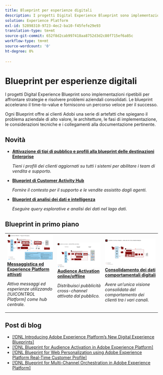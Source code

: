 ```yaml
---
title: Blueprint per esperienze digitali
description: I progetti Digital Experience Blueprint sono implementazioni ripetibili per affrontare strategie e risolvere problemi aziendali consolidati. Accelerano il time-to-value e forniscono un percorso veloce per il successo.
solution: Experience Platform
exl-id: 52898310-9723-4ec2-ba10-f45fefe29e93
translation-type: tm+mt
source-git-commit: 652f8d2cab997418aa8752d3d2c80f715ef6a85c
workflow-type: tm+mt
source-wordcount: '0'
ht-degree: 0%

---
```


# Blueprint per esperienze digitali

I progetti Digital Experience Blueprint sono implementazioni ripetibili per affrontare strategie e risolvere problemi aziendali consolidati. Le blueprint accelerano il time-to-value e forniscono un percorso veloce per il successo.

Ogni Blueprint offre ai clienti Adobi una serie di artefatti che spiegano il problema aziendale di alto valore, le architetture, le fasi di implementazione, le considerazioni tecniche e i collegamenti alla documentazione pertinente.

## Novità

* **[Attivazione di tipi di pubblico e profili alla blueprint delle destinazioni Enterprise](/help/blueprints/audience-activation/enterprise-destinations.md)**

   *Tieni i profili dei clienti aggiornati su tutti i sistemi per abilitare i team di vendita e supporto. &#x200B;*
* **[Blueprint di Customer Activity Hub](/help/blueprints/audience-activation/customer-activity.md)**

   *Fornire il contesto per il supporto e le vendite assistito dagli agenti.*
* **[Blueprint di analisi dei dati e intelligenza](/help/blueprints/data-insights/analysis.md)**

   *Eseguire query esplorative e analisi dei dati nel lago dati.*

## Blueprint in primo piano

<table style="table-layout:fixed">
<tr>
  <td>
    <a href="https://experienceleague.adobe.com/docs/blueprints-learn/architecture/multi-channel-message-orchestration/triggered-messaging.html"><img alt="immagine miniatura per la messaggistica attivata e la blueprint Experience Platform" src="multi-channel-message-orchestration/assets/triggered.svg" /></a>
    <div><a href="https://experienceleague.adobe.com/docs/blueprints-learn/architecture/multi-channel-message-orchestration/triggered-messaging.html"><strong>Messaggistica ed Experience Platform attivati</strong></a></div>
    <p><em>Attiva messaggi ed esperienze utilizzando [!UICONTROL Platform] come hub centrale.</em></p>
  </td>
  <td>
    <a href="https://experienceleague.adobe.com/docs/blueprints-learn/architecture/audience-activation/online-offline.html"><img alt="immagine miniatura per la blueprint di Audience Activation online/offline" src="audience-activation/assets/onoff.svg" /></a>
    <div><a href="https://experienceleague.adobe.com/docs/blueprints-learn/architecture/audience-activation/online-offline.html"><strong>Audience Activation online/offline</strong></a></div>
    <p><em>Distribuisci pubblicità cross-channel attivata dal pubblico.</em></p>
  </td>
  <td>
    <a href="https://experienceleague.adobe.com/docs/blueprints-learn/architecture/customer-journey-analytics/digital-behavioral-data-consolidation.html"><img alt="immagine miniatura per la blueprint del consolidamento dei dati comportamentali digitali" src="customer-journey-analytics/assets/CJA.svg" /></a>
    <div><a href="https://experienceleague.adobe.com/docs/blueprints-learn/architecture/customer-journey-analytics/digital-behavioral-data-consolidation.html"><strong>Consolidamento dei dati comportamentali digitali</strong></a></div>
    <p><em>Avere un’unica visione consolidata del comportamento dei clienti tra i vari canali.</em></p>
  </td>
</tr>
</table>

## Post di blog

* [[!DNL Introducing Adobe Experience Platform’s New Digital Experience Blueprints]](https://medium.com/adobetech/introducing-adobe-experience-platforms-new-digital-experience-blueprints-93a6b5f5da7c)
* [[!DNL Blueprint for Audience Activation in Adobe Experience Platform]](https://medium.com/adobetech/a-blueprint-for-audience-activation-in-adobe-experience-platform-b2b30fae90fd)
* [[!DNL Blueprint for Web Personalization using Adobe Experience Platform Real-Time Customer Profile]](https://medium.com/adobetech/blueprint-for-web-personalization-using-adobe-experience-platform-real-time-customer-profile-fef2ce7a4b2f)
* [[!DNL Blueprint for Multi-Channel Orchestration in Adobe Experience Platform]](https://medium.com/adobetech/blueprint-for-multi-channel-orchestration-in-adobe-experience-platform-c68317e94184)
